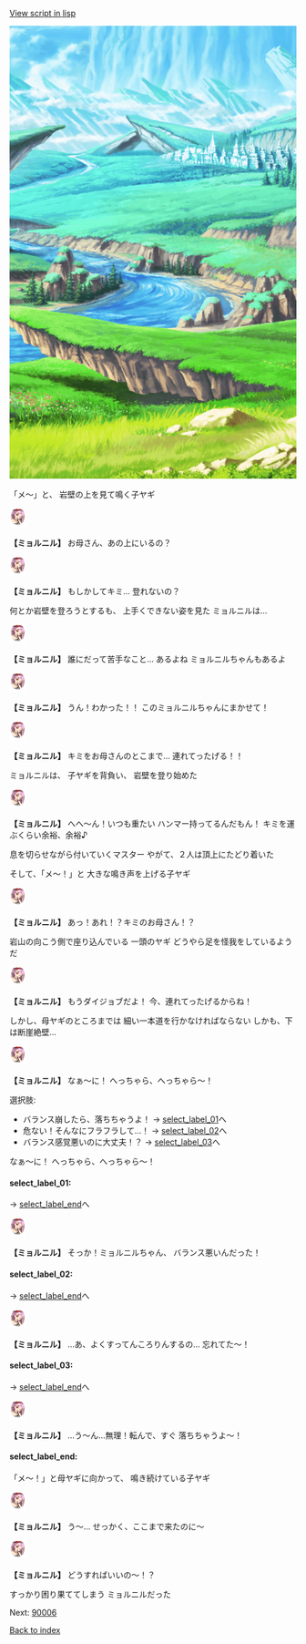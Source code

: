 [View script in lisp](../scripts/20012302.txt)

![plain.png](../images/backgrounds/plain.png)

「メ～」と、
岩壁の上を見て鳴く子ヤギ

<img src="../images/units/200121.png" alt="200121.png" height="34"/>

**【ミョルニル】**
お母さん、あの上にいるの？

<img src="../images/units/200121.png" alt="200121.png" height="34"/>

**【ミョルニル】**
もしかしてキミ…
登れないの？

何とか岩壁を登ろうとするも、
上手くできない姿を見た
ミョルニルは…

<img src="../images/units/200121.png" alt="200121.png" height="34"/>

**【ミョルニル】**
誰にだって苦手なこと…
あるよね
ミョルニルちゃんもあるよ

<img src="../images/units/200121.png" alt="200121.png" height="34"/>

**【ミョルニル】**
うん！わかった！！
このミョルニルちゃんにまかせて！

<img src="../images/units/200121.png" alt="200121.png" height="34"/>

**【ミョルニル】**
キミをお母さんのとこまで…
連れてったげる！！

ミョルニルは、
子ヤギを背負い、
岩壁を登り始めた

<img src="../images/units/200121.png" alt="200121.png" height="34"/>

**【ミョルニル】**
へへ～ん！いつも重たい
ハンマー持ってるんだもん！
キミを運ぶくらい余裕、余裕♪

息を切らせながら付いていくマスター
やがて、２人は頂上にたどり着いた

そして、「メ～！」と
大きな鳴き声を上げる子ヤギ

<img src="../images/units/200121.png" alt="200121.png" height="34"/>

**【ミョルニル】**
あっ！あれ！？キミのお母さん！？

岩山の向こう側で座り込んでいる
一頭のヤギ
どうやら足を怪我をしているようだ

<img src="../images/units/200121.png" alt="200121.png" height="34"/>

**【ミョルニル】**
もうダイジョブだよ！
今、連れてったげるからね！

しかし、母ヤギのところまでは
細い一本道を行かなければならない
しかも、下は断崖絶壁…

<img src="../images/units/200121.png" alt="200121.png" height="34"/>

**【ミョルニル】**
なぁ～に！
へっちゃら、へっちゃら～！

選択肢:
- バランス崩したら、落ちちゃうよ！ → [select_label_01](#select_label_01)へ
- 危ない！そんなにフラフラして…！ → [select_label_02](#select_label_02)へ
- バランス感覚悪いのに大丈夫！？ → [select_label_03](#select_label_03)へ

なぁ～に！
へっちゃら、へっちゃら～！

#### select_label_01:
 → [select_label_end](#select_label_end)へ

<img src="../images/units/200121.png" alt="200121.png" height="34"/>

**【ミョルニル】**
そっか！ミョルニルちゃん、
バランス悪いんだった！

#### select_label_02:
 → [select_label_end](#select_label_end)へ

<img src="../images/units/200121.png" alt="200121.png" height="34"/>

**【ミョルニル】**
…あ、よくすってんころりんするの…
忘れてた～！

#### select_label_03:
 → [select_label_end](#select_label_end)へ

<img src="../images/units/200121.png" alt="200121.png" height="34"/>

**【ミョルニル】**
…う～ん…無理！転んで、すぐ
落ちちゃうよ～！

#### select_label_end:

「メ～！」と母ヤギに向かって、
鳴き続けている子ヤギ

<img src="../images/units/200121.png" alt="200121.png" height="34"/>

**【ミョルニル】**
う～…
せっかく、ここまで来たのに～

<img src="../images/units/200121.png" alt="200121.png" height="34"/>

**【ミョルニル】**
どうすればいいの～！？

すっかり困り果ててしまう
ミョルニルだった


Next: [90006](90006.md)

[Back to index](index.md)
